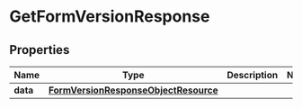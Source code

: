 # GetFormVersionResponse

## Properties
Name | Type | Description | Notes
------------ | ------------- | ------------- | -------------
**data** | [**FormVersionResponseObjectResource**](FormVersionResponseObjectResource.md) |  | 
